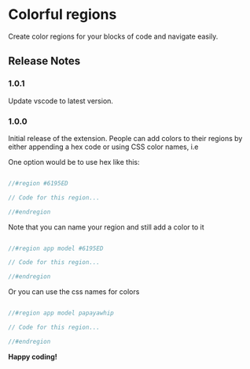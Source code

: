 # Colorful regions

Create color regions for your blocks of code and navigate easily.


## Release Notes
### 1.0.1
Update vscode to latest version.

### 1.0.0

Initial release of the extension. People can add colors to their regions by either appending a hex code or using CSS color names, i.e


One option would be to use hex like this:

```js

//#region #6195ED

// Code for this region...

//#endregion
```

Note that you can name your region and still add a color to it

```js

//#region app model #6195ED

// Code for this region...

//#endregion
```

Or you can use the css names for colors

```js

//#region app model papayawhip

// Code for this region...

//#endregion

```


**Happy coding!**
